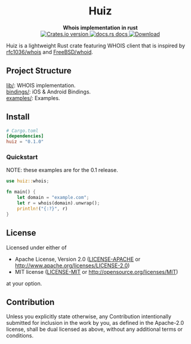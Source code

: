 <h1 align="center">Huiz</h1>
<div align="center">
 <strong>
   Whois implementation in rust
 </strong>
</div>

<div align="center">
  <!-- Version -->
  <a href="https://crates.io/crates/huiz">
    <img src="https://img.shields.io/crates/v/huiz.svg?style=flat-square"
    alt="Crates.io version" />
  </a>
  <!-- Docs -->
  <a href="https://docs.rs/huiz">
    <img src="https://img.shields.io/badge/docs-latest-blue.svg?style=flat-square"
      alt="docs.rs docs" />
  </a>
  <!-- Downloads -->
  <a href="https://crates.io/crates/huiz">
    <img src="https://img.shields.io/crates/d/huiz.svg?style=flat-square"
      alt="Download" />
  </a>
</div>

Huiz is a lightweight Rust crate featuring WHOIS client that is inspired by [rfc1036/whois](https://github.com/rfc1036/whois) and [FreeBSD/whoid](https://github.com/apple-oss-distributions/adv_cmds/blob/320b8e327652c75d74e60adb9d085f4a81ac3d9d/whois/whois.c#L477).

## Project Structure
[lib/](https://github.com/namecare/huiz/tree/master/lib): WHOIS implementation.\
[bindings/](https://github.com/namecare/huiz/tree/master/bindings): iOS & Android Bindings.\
[examples/](https://github.com/namecare/huiz/tree/master/examples): Examples.

## Install
```toml
# Cargo.toml
[dependencies]
huiz = "0.1.0"
```

### Quickstart

NOTE: these examples are for the 0.1 release.

```rust
use huiz::whois;

fn main() {
    let domain = "example.com";
    let r = whois(domain).unwrap();
    println!("{:?}", r)
}
```

## License

Licensed under either of

-   Apache License, Version 2.0
    ([LICENSE-APACHE](LICENSE-APACHE) or http://www.apache.org/licenses/LICENSE-2.0)
-   MIT license
    ([LICENSE-MIT](LICENSE-MIT) or http://opensource.org/licenses/MIT)

at your option.

## Contribution

Unless you explicitly state otherwise, any Contribution intentionally submitted
for inclusion in the work by you, as defined in the Apache-2.0 license, shall be
dual licensed as above, without any additional terms or conditions.